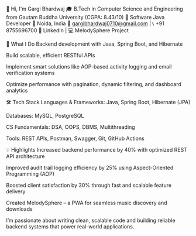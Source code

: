 👋 Hi, I'm Gargi Bhardwaj
🎓 B.Tech in Computer Science and Engineering from Gautam Buddha University (CGPA: 8.43/10)
💼 Software Java Developer
📍 Noida, India
📧 gargibhardwaj0710@gmail.com | 📞 +91 8755696700
🔗 LinkedIn | 💻 MelodySphere Project

🚀 What I Do
Backend development with Java, Spring Boot, and Hibernate

Build scalable, efficient RESTful APIs

Implement smart solutions like AOP-based activity logging and email verification systems

Optimize performance with pagination, dynamic filtering, and dashboard analytics

🛠️ Tech Stack
Languages & Frameworks: Java, Spring Boot, Hibernate (JPA)

Databases: MySQL, PostgreSQL

CS Fundamentals: DSA, OOPS, DBMS, Multithreading

Tools: REST APIs, Postman, Swagger, Git, GitHub Actions

💡 Highlights
Increased backend performance by 40% with optimized REST API architecture

Improved audit trail logging efficiency by 25% using Aspect-Oriented Programming (AOP)

Boosted client satisfaction by 30% through fast and scalable feature delivery

Created MelodySphere – a PWA for seamless music discovery and downloads

I’m passionate about writing clean, scalable code and building reliable backend systems that power real-world applications.


<!---
gargibhardwaj07/gargibhardwaj07 is a ✨ special ✨ repository because its `README.md` (this file) appears on your GitHub profile.
You can click the Preview link to take a look at your changes.
--->
